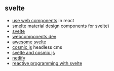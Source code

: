 ## svelte

- [use web components](https://www.robinwieruch.de/react-web-components/) in react
- [smelte](https://smelte.matyunya.now.sh) material design components for svelte)
- [svelte](https://svelte.dev)
- [webcomponents.dev](https://webcomponents.dev)
- [awesome svelte](https://github.com/CalvinWalzel/awesome-svelte)
- [cosmic js](https://cosmicjs.com/headless-cms) headless cms
- [svelte and cosmic js](https://cosmicjs.com/articles/build-a-simple-todo-app-using-svelte-and-cosmic-js)
- [netlify](https://www.netlify.com/)
- [reactive programming with svelte](https://blog.logrocket.com/truly-reactive-programming-with-svelte-3-0-321b49b75969/)
